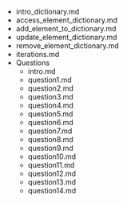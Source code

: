 - intro_dictionary.md
- access_element_dictionary.md
- add_element_to_dictionary.md
- update_element_dictionary.md
- remove_element_dictionary.md
- iterations.md
- Questions
    - intro.md
    - question1.md
    - question2.md
    - question3.md
    - question4.md
    - question5.md
    - question6.md
    - question7.md
    - question8.md
    - question9.md
    - question10.md
    - question11.md
    - question12.md
    - question13.md
    - question14.md
        
